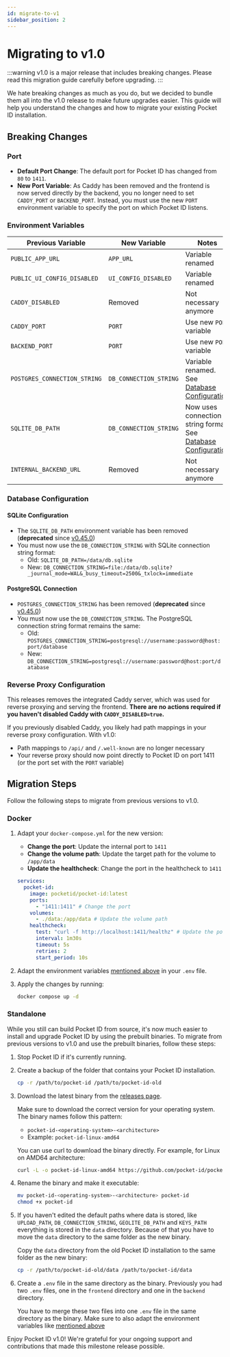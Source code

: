 ```yaml
---
id: migrate-to-v1
sidebar_position: 2
---
```


# Migrating to v1.0

:::warning
v1.0 is a major release that includes breaking changes. Please read this migration guide carefully before upgrading.
:::

We hate breaking changes as much as you do, but we decided to bundle them all into the v1.0 release to make future upgrades easier. This guide will help you understand the changes and how to migrate your existing Pocket ID installation.

## Breaking Changes

### Port

- **Default Port Change**: The default port for Pocket ID has changed from `80` to `1411`.
- **New Port Variable**: As Caddy has been removed and the frontend is now served directly by the backend, you no longer need to set `CADDY_PORT` or `BACKEND_PORT`. Instead, you must use the new `PORT` environment variable to specify the port on which Pocket ID listens.

### Environment Variables

| Previous Variable            | New Variable           | Notes                                                                                    |
| ---------------------------- | ---------------------- | ---------------------------------------------------------------------------------------- |
| `PUBLIC_APP_URL`             | `APP_URL`              | Variable renamed                                                                         |
| `PUBLIC_UI_CONFIG_DISABLED`  | `UI_CONFIG_DISABLED`   | Variable renamed                                                                         |
| `CADDY_DISABLED`             | Removed                | Not necessary anymore                                                                    |
| `CADDY_PORT`                 | `PORT`                 | Use new `PORT` variable                                                                  |
| `BACKEND_PORT`               | `PORT`                 | Use new `PORT` variable                                                                  |
| `POSTGRES_CONNECTION_STRING` | `DB_CONNECTION_STRING` | Variable renamed. See [Database Configuration](#database-configuration)                  |
| `SQLITE_DB_PATH`             | `DB_CONNECTION_STRING` | Now uses connection string format. See [Database Configuration](#database-configuration) |
| `INTERNAL_BACKEND_URL`       | Removed                | Not necessary anymore                                                                    |

### Database Configuration

#### SQLite Configuration

- The `SQLITE_DB_PATH` environment variable has been removed (**deprecated** since [v0.45.0](https://github.com/pocket-id/pocket-id/releases/tag/v0.45.0))
- You must now use the `DB_CONNECTION_STRING` with SQLite connection string format:
  - Old: `SQLITE_DB_PATH=/data/db.sqlite`
  - New: `DB_CONNECTION_STRING=file:/data/db.sqlite?_journal_mode=WAL&_busy_timeout=2500&_txlock=immediate`

#### PostgreSQL Connection

- `POSTGRES_CONNECTION_STRING` has been removed (**deprecated** since [v0.45.0](https://github.com/pocket-id/pocket-id/releases/tag/v0.45.0))
- You must now use the `DB_CONNECTION_STRING`. The PostgreSQL connection string format remains the same:
  - Old: `POSTGRES_CONNECTION_STRING=postgresql://username:password@host:port/database`
  - New: `DB_CONNECTION_STRING=postgresql://username:password@host:port/database`

### Reverse Proxy Configuration

This releases removes the integrated Caddy server, which was used for reverse proxying and serving the frontend. **There are no actions required if you haven't disabled Caddy with `CADDY_DISABLED=true`.**

If you previously disabled Caddy, you likely had path mappings in your reverse proxy configuration. With v1.0:

- Path mappings to `/api/` and `/.well-known` are no longer necessary
- Your reverse proxy should now point directly to Pocket ID on port 1411 (or the port set with the `PORT` variable)

## Migration Steps

Follow the following steps to migrate from previous versions to v1.0.

### Docker

1. Adapt your `docker-compose.yml` for the new version:

   - **Change the port**: Update the internal port to `1411`
   - **Change the volume path**: Update the target path for the volume to `/app/data`
   - **Update the healthcheck**: Change the port in the healthcheck to `1411`

   ```yaml
   services:
     pocket-id:
       image: pocketid/pocket-id:latest
       ports:
         - "1411:1411" # Change the port
       volumes:
         - ./data:/app/data # Update the volume path
       healthcheck:
         test: "curl -f http://localhost:1411/healthz" # Update the port in the healthcheck
         interval: 1m30s
         timeout: 5s
         retries: 2
         start_period: 10s
   ```

2. Adapt the environment variables [mentioned above](#environment-variables) in your `.env` file.
3. Apply the changes by running:

   ```bash
   docker compose up -d
   ```

### Standalone

While you still can build Pocket ID from source, it's now much easier to install and upgrade Pocket ID by using the prebuilt binaries.
To migrate from previous versions to v1.0 and use the prebuilt binaries, follow these steps:

1. Stop Pocket ID if it's currently running.
2. Create a backup of the folder that contains your Pocket ID installation.
   ```bash
   cp -r /path/to/pocket-id /path/to/pocket-id-old
   ```
3. Download the latest binary from the [releases page](https://github.com/pocket-id/pocket-id/releases/latest).

   Make sure to download the correct version for your operating system. The binary names follow this pattern:

   - `pocket-id-<operating-system>-<architecture>`
   - Example: `pocket-id-linux-amd64`

   You can use curl to download the binary directly. For example, for Linux on AMD64 architecture:

   ```bash
   curl -L -o pocket-id-linux-amd64 https://github.com/pocket-id/pocket-id/releases/latest/download/pocket-id-linux-amd64
   ```

4. Rename the binary and make it executable:

   ```bash
   mv pocket-id-<operating-system>-<architecture> pocket-id
   chmod +x pocket-id
   ```

5. If you haven't edited the default paths where data is stored, like `UPLOAD_PATH`, `DB_CONNECTION_STRING`, `GEOLITE_DB_PATH` and `KEYS_PATH` everything is stored in the `data` directory. Because of that you have to move the `data` directory to the same folder as the new binary.

   Copy the `data` directory from the old Pocket ID installation to the same folder as the new binary:

   ```bash
   cp -r /path/to/pocket-id-old/data /path/to/pocket-id/data
   ```

6. Create a `.env` file in the same directory as the binary. Previously you had two `.env` files, one in the `frontend` directory and one in the `backend` directory.

   You have to merge these two files into one `.env` file in the same directory as the binary. Make sure to also adapt the environment variables like [mentioned above](#environment-variables)

Enjoy Pocket ID v1.0! We're grateful for your ongoing support and contributions that made this milestone release possible.
